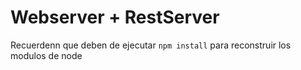 # Webserver + RestServer

Recuerdenn que deben de ejecutar ``` npm install ``` para reconstruir los modulos de node
